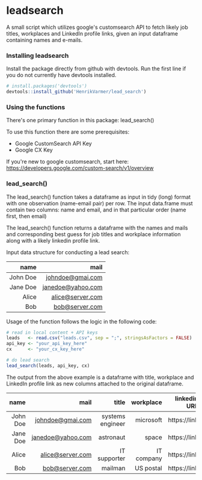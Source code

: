 # leadsearch
A small script which utilizes google's customsearch API to fetch likely job titles, workplaces and LinkedIn profile links, given an input dataframe containing names and e-mails. 

### Installing leadsearch
Install the package directly from github with devtools. Run the first line if you do not currently have devtools installed.

```R
# install.packages('devtools') 
devtools::install_github('HenrikVarmer/lead_search')
```
### Using the functions
There's one primary function in this package: lead_search()

To use this function there are some prerequisites: 
* Google CustomSearch API Key
* Google CX Key

If you're new to google customsearch, start here: https://developers.google.com/custom-search/v1/overview

### lead_search()

The lead_search() function takes a dataframe as input in tidy (long) format with one observation (name-email pair) per row. The input data.frame must contain two columns: name and email, and in that particular order (name first, then email)

The lead_search() function returns a dataframe with the names and mails and corresponding best guess for job titles and workplace information along with a likely linkedin profile link. 

Input data structure for conducting a lead search:

| name          | mail               |
| ------------: |-------------------:|
| John Doe      | johndoe@gmai.com   |
| Jane Doe      | janedoe@yahoo.com  |
| Alice         | alice@server.com   |
| Bob           | bob@server.com     |

Usage of the function follows the logic in the following code:
```R
# read in local content + API keys
leads   <- read.csv("leads.csv", sep = ";", stringsAsFactors = FALSE)
api_key <- "your_api_key_here"
cx      <- "your_cx_key_here"

# do lead search
lead_search(leads, api_key, cx)
```
The output from the above example is a dataframe with title, workplace and LinkedIn profile link as new columns attached to the original dataframe. 

| name          | mail               | title            | workplace | linkedin URL |
| ------------: |-------------------:|-----------------:|----------:|-------------:|
| John Doe      | johndoe@gmai.com   | systems engineer | microsoft | https://link |
| Jane Doe      | janedoe@yahoo.com  | astronaut        | space     | https://link |
| Alice         | alice@server.com   | IT supporter     | IT company| https://link |
| Bob           | bob@server.com     | mailman          | US postal | https://link |





